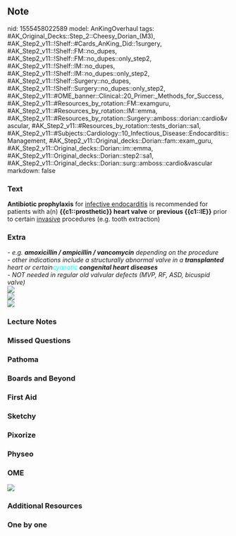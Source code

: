 ## Note
nid: 1555458022589
model: AnKingOverhaul
tags: #AK_Original_Decks::Step_2::Cheesy_Dorian_(M3), #AK_Step2_v11::!Shelf::#Cards_AnKing_Did::1surgery, #AK_Step2_v11::!Shelf::FM::no_dupes, #AK_Step2_v11::!Shelf::FM::no_dupes::only_step2, #AK_Step2_v11::!Shelf::IM::no_dupes, #AK_Step2_v11::!Shelf::IM::no_dupes::only_step2, #AK_Step2_v11::!Shelf::Surgery::no_dupes, #AK_Step2_v11::!Shelf::Surgery::no_dupes::only_step2, #AK_Step2_v11::#OME_banner::Clinical::20_Primer:_Methods_for_Success, #AK_Step2_v11::#Resources_by_rotation::FM::examguru, #AK_Step2_v11::#Resources_by_rotation::IM::emma, #AK_Step2_v11::#Resources_by_rotation::Surgery::amboss::dorian::cardio&vascular, #AK_Step2_v11::#Resources_by_rotation::tests_dorian::sa1, #AK_Step2_v11::#Subjects::Cardiology::10_Infectious_Disease::Endocarditis::Management, #AK_Step2_v11::Original_decks::Dorian::fam::exam_guru, #AK_Step2_v11::Original_decks::Dorian::im::emma, #AK_Step2_v11::Original_decks::Dorian::step2::sa1, #AK_Step2_v11::Original_decks::Dorian::surg::amboss::cardio&vascular
markdown: false

### Text
<b>Antibiotic prophylaxis</b> for <u>infective endocarditis</u> is
recommended for patients with a(n) <b>{{c1::prosthetic}} heart
valve</b> or <b>previous {{c1::IE}}</b> prior to certain <u style=
"">invasive</u> procedures (e.g. tooth extraction)

### Extra
<div>
  <div>
    <div>
      <div>
        <i>- e.g. <b>amoxicillin / ampicillin / vancomycin</b>
        depending on the procedure</i>
      </div>
      <div>
        <i>- other indications include a structurally abnormal
        valve in a <b>transplanted</b> heart or certain<font color=
        "#00FFFF">cyanotic</font> <b>congenital heart
        diseases</b></i>
      </div>
      <div>
        <i>- NOT needed in regular old valvular defects (MVP, RF,
        ASD, bicuspid valve)</i>
      </div>
    </div>
  </div>
  <div>
    <i><img src="halpp.png"></i>
  </div>
</div>
<div>
  <i><img src="paste-79422535237633.jpg"></i>
</div>
<div>
  <i><img src="paste-2549771759779841.jpg"></i>
</div>

### Lecture Notes


### Missed Questions


### Pathoma


### Boards and Beyond


### First Aid


### Sketchy


### Pixorize


### Physeo


### OME
<div class="ome-widget">
  <a href="https://onlinemeded.org/spa/surgery?ref=anki"><img src=
  "_OME_AnkiFlashcards_Topic_6.png"></a>
</div>

### Additional Resources


### One by one

